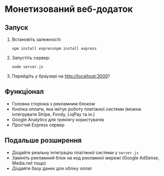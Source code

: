 # Монетизований веб-додаток

## Запуск

1. Встановіть залежності:
    ```
    npm install expressnpm install express
    ```
2. Запустіть сервер:
    ```
    node server.js
    ```
3. Перейдіть у браузері на [http://localhost:3000](http://localhost:3000)1

## Функціонал

- Головна сторінка з рекламним блоком
- Кнопка оплати, яка імітує роботу платіжної системи (можна інтегрувати Stripe, Fondy, LiqPay та ін.)
- Google Analytics для трекінгу користувачів
- Простий Express сервер

## Подальше розширення

- Додайте реальну інтеграцію платіжної системи у `server.js`
- Замініть рекламний блок на код рекламної мережі (Google AdSense, Media.net тощо)
- Додайте базу даних для обліку оплат
